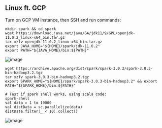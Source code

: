 ## Linux ft. GCP

Turn on GCP VM Instance, then SSH and run commands:
```
mkdir spark && cd spark
wget https://download.java.net/java/GA/jdk11/9/GPL/openjdk-11.0.2_linux-x64_bin.tar.gz
tar xzfv openjdk-11.0.2_linux-x64_bin.tar.gz
export JAVA_HOME="${HOME}/spark/jdk-11.0.2"
export PATH="${JAVA_HOME}/bin:${PATH}"
```
![image](https://github.com/user-attachments/assets/829eac49-7d5b-4958-af6d-0d4b5dd94672)

```
wget https://archive.apache.org/dist/spark/spark-3.0.3/spark-3.0.3-bin-hadoop3.2.tgz
tar xzfv spark-3.0.3-bin-hadoop3.2.tgz
export SPARK_HOME="${HOME}/spark/spark-3.0.3-bin-hadoop3.2" && export PATH="${SPARK_HOME}/bin:${PATH}"

# Test if spark shell works, using scala code:
spark-shell
val data = 1 to 10000
val distData = sc.parallelize(data)
distData.filter(_ < 10).collect()
```
![image](https://github.com/user-attachments/assets/7cefdb30-7fb6-4329-be20-81318151411a)


